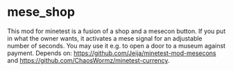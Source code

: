 # mese_shop
This mod for minetest is a fusion of a shop and a mesecon button. If you put in what the owner wants, it activates a mese signal for an adjustable number of seconds. You may use it e.g. to open a door to a museum against payment.
Depends on: https://github.com/Jeija/minetest-mod-mesecons and https://github.com/ChaosWormz/minetest-currency.
